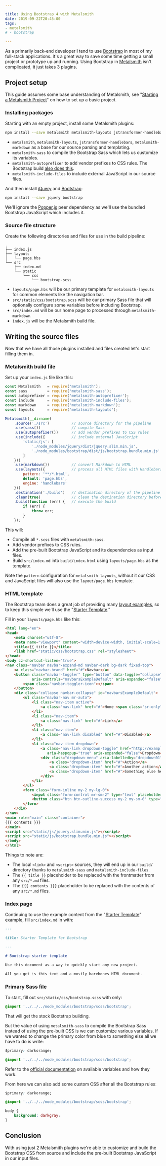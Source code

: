 ```yaml
---

title: Using Bootstrap 4 with Metalsmith
date: 2019-09-22T20:45:00
tags:
- metalsmith
# - bootstrap

---
```


As a primarily back-end developer I tend to use [Bootstrap](https://getbootstrap.com/) in most of my full-stack applications. It's a great way to save some time getting a small project or prototype up and running. Using Bootstrap in [Metalsmith](https://metalsmith.io/) isn't complicated, it just takes 3 plugins.

## Project setup

This guide assumes some base understanding of Metalsmith, see "[Starting a Metalsmith Project](/blog/starting-a-metalsmith-project)" on how to set up a basic project.

### Installing packages

Starting with an empty project, install some Metalsmith plugins:

```bash
npm install --save metalsmith metalsmith-layouts jstransformer-handlebars metalsmith-markdown metalsmith-sass metalsmith-autoprefixer metalsmith-include-files
```

- `metalsmith`, `metalsmith-layouts`, `jstransformer-handlebars`, `metalsmith-markdown` as a base for our source parsing and templating.
- `metalsmith-sass` to compile the Bootstrap Sass which lets us customize its variables.
- `metalsmith-autoprefixer` to add vendor prefixes to CSS rules. The Bootstrap build [also does this](https://getbootstrap.com/docs/4.0/getting-started/build-tools/#autoprefixer).
- `metalsmith-include-files` to include external JavaScript in our source files.

And then install [jQuery](https://jquery.com/) and [Bootstrap](https://getbootstrap.com/):

```bash
npm install --save jquery bootstrap
```

We'll ignore the [Popper.js](https://popper.js.org/) peer dependency as we'll use the bundled Bootstrap JavaScript which includes it.

### Source file structure

Create the following directories and files for use in the build pipeline:

```text
.
├── index.js
├── layouts
│   └── page.hbs
└── src
    ├── index.md
    └── static
        └── css
            └── bootstrap.scss
```

- `layouts/page.hbs` will be our primary template for `metalsmith-layouts` for common elements like the navigation bar.
- `src/static/css/bootstrap.scss` will be our primary Sass file that will optionally configure some variables before including Bootstrap.
- `src/index.md` will be our home page to processed through `metalsmith-markdown`.
- `index.js` will be the Metalsmith build file.

## Writing the source files

Now that we have all those plugins installed and files created let's start filling them in.

### Metalsmith build file

Set up your `index.js` file like this:

```javascript
const Metalsmith   = require('metalsmith');
const sass         = require('metalsmith-sass');
const autoprefixer = require('metalsmith-autoprefixer');
const include      = require('metalsmith-include-files');
const markdown     = require('metalsmith-markdown');
const layouts      = require('metalsmith-layouts');

Metalsmith(__dirname)
    .source('./src')          // source directory for the pipeline
    .use(sass())              // compile Sass
    .use(autoprefixer())      // add vendor prefixes to CSS rules
    .use(include({            // include external JavaScript
        'static/js': [
            './node_modules/jquery/dist/jquery.slim.min.js',
            './node_modules/bootstrap/dist/js/bootstrap.bundle.min.js'
        ]
    }))
    .use(markdown())          // convert Markdown to HTML
    .use(layouts({            // process all HTML files with Handlebars
        pattern: '**/*.html',
        default: 'page.hbs',
        engine: 'handlebars'
    }))
    .destination('./build')   // destination directory of the pipeline
    .clean(true)              // clean the destination directory before build
    .build(function (err) {   // execute the build
        if (err) {
            throw err;
        }
    });
```

This will:

- Compile all `*.scss` files with `metalsmith-sass`.
- Add vendor prefixes to CSS rules.
- Add the pre-built Bootstrap JavaScript and its dependencies as input files.
- Build `src/index.md` into `build/index.html` using `layouts/page.hbs` as the template.

Note the `pattern` configuration for `metalsmith-layouts`, without it our CSS and JavaScript files will also use the `layout/page.hbs` template.

### HTML template

The Bootstrap team does a great job of providing many [layout examples](https://getbootstrap.com/docs/4.0/examples/), so to keep this simple we'll use the "[Starter Template](https://getbootstrap.com/docs/4.0/examples/starter-template/)."

Fill in your `layouts/page.hbs` like this:

```html
<html lang="en">
<head>
    <meta charset="utf-8">
    <meta name="viewport" content="width=device-width, initial-scale=1, shrink-to-fit=no">
    <title>{{ title }}</title>
    <link href="static/css/bootstrap.css" rel="stylesheet">
</head>
<body cz-shortcut-listen="true">
<nav class="navbar navbar-expand-md navbar-dark bg-dark fixed-top">
    <a class="navbar-brand" href="#">Navbar</a>
    <button class="navbar-toggler" type="button" data-toggle="collapse" data-target="#navbarsExampleDefault"
            aria-controls="navbarsExampleDefault" aria-expanded="false" aria-label="Toggle navigation">
        <span class="navbar-toggler-icon"></span>
    </button>
    <div class="collapse navbar-collapse" id="navbarsExampleDefault">
        <ul class="navbar-nav mr-auto">
            <li class="nav-item active">
                <a class="nav-link" href="#">Home <span class="sr-only">(current)</span></a>
            </li>
            <li class="nav-item">
                <a class="nav-link" href="#">Link</a>
            </li>
            <li class="nav-item">
                <a class="nav-link disabled" href="#">Disabled</a>
            </li>
            <li class="nav-item dropdown">
                <a class="nav-link dropdown-toggle" href="http://example.com" id="dropdown01" data-toggle="dropdown"
                   aria-haspopup="true" aria-expanded="false">Dropdown</a>
                <div class="dropdown-menu" aria-labelledby="dropdown01">
                    <a class="dropdown-item" href="#">Action</a>
                    <a class="dropdown-item" href="#">Another action</a>
                    <a class="dropdown-item" href="#">Something else here</a>
                </div>
            </li>
        </ul>
        <form class="form-inline my-2 my-lg-0">
            <input class="form-control mr-sm-2" type="text" placeholder="Search" aria-label="Search">
            <button class="btn btn-outline-success my-2 my-sm-0" type="submit">Search</button>
        </form>
    </div>
</nav>
<main role="main" class="container">
{{{ contents }}}
</main>
<script src="static/js/jquery.slim.min.js"></script>
<script src="static/js/bootstrap.bundle.min.js"></script>
</body>
</html>
```

Things to note are:

- The local `<link>` and `<script>` sources, they will end up in our `build/` directory thanks to `metalsmith-sass` and `metalsmith-include-files`.
- The `{{ title }}` placeholder to be replaced with the frontmatter from any `src/*.md` files.
- The `{{{ contents }}}` placeholder to be replaced with the contents of any `src/*.md` files.

### Index page

Continuing to use the example content from the "[Starter Template](https://getbootstrap.com/docs/4.0/examples/starter-template/)" example, fill `src/index.md` in with:

```markdown
---

title: Starter Template for Bootstrap

---

# Bootstrap starter template

Use this document as a way to quickly start any new project.

All you get is this text and a mostly barebones HTML document.
```

### Primary Sass file

To start, fill out `src/static/css/bootstrap.scss` with only:

```css
@import '../../../node_modules/bootstrap/scss/bootstrap';
```

That will get the stock Bootstrap building.

But the value of using `metalsmith-sass` to compile the Bootstrap Sass instead of using the pre-built CSS is we can customize various variables. If we wanted to change the primary color from blue to something else all we have to do is write:

```css
$primary: darkorange;

@import '../../../node_modules/bootstrap/scss/bootstrap';
```

Refer to the [official documentation](https://getbootstrap.com/docs/4.0/getting-started/theming/#variable-defaults) on available variables and how they work.

From here we can also add some custom CSS after all the Bootstrap rules:

```css
$primary: darkorange;

@import '../../../node_modules/bootstrap/scss/bootstrap';

body {
    background: darkgray;
}
```

## Conclusion

With using just 2 Metalsmith plugins we're able to customize and build the Bootstrap CSS from source and include the pre-built Bootstrap JavaScript in our input files.
